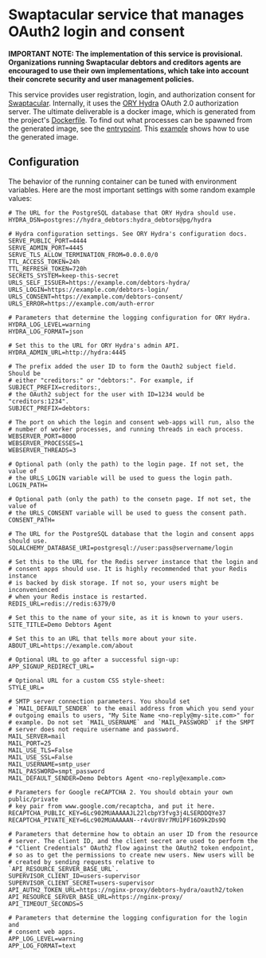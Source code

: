 Swaptacular service that manages OAuth2 login and consent
=========================================================

**IMPORTANT NOTE: The implementation of this service is
provisional. Organizations running Swaptacular debtors and creditors
agents are encouraged to use their own implementations, which take
into account their concrete security and user management policies.**

This service provides user registration, login, and authorization
consent for [Swaptacular]. Internally, it uses the [ORY Hydra] OAuth
2.0 authorization server. The ultimate deliverable is a docker image,
which is generated from the project's
[Dockerfile](../master/Dockerfile). To find out what processes can be
spawned from the generated image, see the
[entrypoint](../master/docker/entrypoint.sh). This
[example](https://github.com/swaptacular/swpt_debtors/blob/master/docker-compose-all.yml)
shows how to use the generated image.


Configuration
-------------

The behavior of the running container can be tuned with environment
variables. Here are the most important settings with some random
example values:

```shell
# The URL for the PostgreSQL database that ORY Hydra should use.
HYDRA_DSN=postgres://hydra_debtors:hydra_debtors@pg/hydra

# Hydra configuration settings. See ORY Hydra's configuration docs.
SERVE_PUBLIC_PORT=4444
SERVE_ADMIN_PORT=4445
SERVE_TLS_ALLOW_TERMINATION_FROM=0.0.0.0/0
TTL_ACCESS_TOKEN=24h
TTL_REFRESH_TOKEN=720h
SECRETS_SYSTEM=keep-this-secret
URLS_SELF_ISSUER=https://example.com/debtors-hydra/
URLS_LOGIN=https://example.com/debtors-login/
URLS_CONSENT=https://example.com/debtors-consent/
URLS_ERROR=https://example.com/auth-error

# Parameters that determine the logging configuration for ORY Hydra.
HYDRA_LOG_LEVEL=warning
HYDRA_LOG_FORMAT=json

# Set this to the URL for ORY Hydra's admin API.
HYDRA_ADMIN_URL=http://hydra:4445

# The prefix added the user ID to form the Oauth2 subject field. Should be
# either "creditors:" or "debtors:". For example, if SUBJECT_PREFIX=creditors:,
# the OAuth2 subject for the user with ID=1234 would be "creditors:1234".
SUBJECT_PREFIX=debtors:

# The port on which the login and consent web-apps will run, also the
# number of worker processes, and running threads in each process.
WEBSERVER_PORT=8000
WEBSERVER_PROCESSES=1
WEBSERVER_THREADS=3

# Optional path (only the path) to the login page. If not set, the value of
# the URLS_LOGIN variable will be used to guess the login path.
LOGIN_PATH=

# Optional path (only the path) to the consetn page. If not set, the value of
# the URLS_CONSENT variable will be used to guess the consent path.
CONSENT_PATH=

# The URL for the PostgreSQL database that the login and consent apps should use.
SQLALCHEMY_DATABASE_URI=postgresql://user:pass@servername/login

# Set this to the URL for the Redis server instance that the login and
# consent apps should use. It is highly recommended that your Redis instance
# is backed by disk storage. If not so, your users might be inconvenienced
# when your Redis instace is restarted.
REDIS_URL=redis://redis:6379/0

# Set this to the name of your site, as it is known to your users.
SITE_TITLE=Demo Debtors Agent

# Set this to an URL that tells more about your site.
ABOUT_URL=https://example.com/about

# Optional URL to go after a successful sign-up:
APP_SIGNUP_REDIRECT_URL=

# Optional URL for a custom CSS style-sheet:
STYLE_URL=

# SMTP server connection parameters. You should set
# `MAIL_DEFAULT_SENDER` to the email address from which you send your
# outgoing emails to users, "My Site Name <no-reply@my-site.com>" for
# example. Do not set `MAIL_USERNAME` and `MAIL_PASSWORD` if the SMPT
# server does not require username and password.
MAIL_SERVER=mail
MAIL_PORT=25
MAIL_USE_TLS=False
MAIL_USE_SSL=False
MAIL_USERNAME=smtp_user
MAIL_PASSWORD=smpt_password
MAIL_DEFAULT_SENDER=Demo Debtors Agent <no-reply@example.com>

# Parameters for Google reCAPTCHA 2. You should obtain your own public/private
# key pair from www.google.com/recaptcha, and put it here.
RECAPTCHA_PUBLIC_KEY=6Lc902MUAAAAAJL22lcbpY3fvg3j4LSERDDQYe37
RECAPTCHA_PIVATE_KEY=6Lc902MUAAAAAN--r4vUr8Vr7MU1PF16D9k2Ds9Q

# Parameters that determine how to obtain an user ID from the resource
# server. The client ID, and the client secret are used to perform the
# "Client Credentials" OAuth2 flow against the OAuth2 token endpoint,
# so as to get the permissions to create new users. New users will be
# created by sending requests relative to `API_RESOURCE_SERVER_BASE_URL`.
SUPERVISOR_CLIENT_ID=users-supervisor
SUPERVISOR_CLIENT_SECRET=users-supervisor
API_AUTH2_TOKEN_URL=https://nginx-proxy/debtors-hydra/oauth2/token
API_RESOURCE_SERVER_BASE_URL=https://nginx-proxy/
API_TIMEOUT_SECONDS=5

# Parameters that determine the logging configuration for the login and
# consent web apps.
APP_LOG_LEVEL=warning
APP_LOG_FORMAT=text
```



[Swaptacular]: https://swaptacular.github.io/overview
[ORY Hydra]: https://www.ory.sh/hydra/docs/
